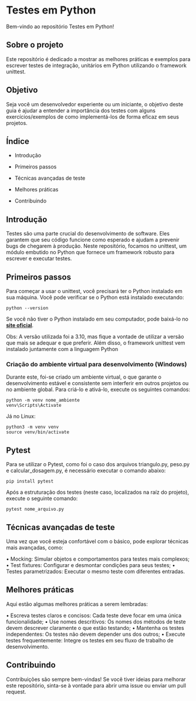 # Testes em Python
Bem-vindo ao repositório Testes em Python!

## Sobre o projeto
Este repositório é dedicado a mostrar as melhores práticas e exemplos para escrever testes de integração, unitários em Python utilizando o framework unittest.

## Objetivo
Seja você um desenvolvedor experiente ou um iniciante, o objetivo deste guia é ajudar a entender a importância dos testes com alguns exercícios/exemplos de como implementá-los de forma eficaz em seus projetos.

## Índice
* Introdução

* Primeiros passos

* Técnicas avançadas de teste

* Melhores práticas

* Contribuindo

## Introdução
Testes são uma parte crucial do desenvolvimento de software. Eles garantem que seu código funcione como esperado e ajudam a prevenir bugs de chegarem à produção. Neste repositório, focamos no unittest, um módulo embutido no Python que fornece um framework robusto para escrever e executar testes.

## Primeiros passos
Para começar a usar o unittest, você precisará ter o Python instalado em sua máquina. Você pode verificar se o Python está instalado executando:

```
python --version
```

Se você não tiver o Python instalado em seu computador, pode baixá-lo no **[site oficial](https://www.python.org/downloads/)**.

Obs: A versão utilizada foi a 3.10, mas fique a vontade de utilizar a versão que mais se adequar e que preferir. Além disso, o framework unittest vem instalado juntamente com a linguagem Python

### Criação do ambiente virtual para desenvolvimento (Windows)
Durante este, foi-se criado um ambiente virtual, o que garante o desenvolvimento estável e consistente sem interferir em outros projetos ou no ambiente global. Para criá-lo e ativá-lo, execute os seguintes comandos:

```
python -m venv nome_ambiente
venv\Scripts\Activate
```

Já no Linux:

```
python3 -m venv venv
source venv/bin/activate
```

## Pytest
Para se utilizar o Pytest, como foi o caso dos arquivos triangulo.py, peso.py e calcular_dosagem.py, é necessário executar o comando abaixo:

```
pip install pytest
```
Após a estruturação dos testes (neste caso, localizados na raíz do projeto), execute o seguinte comando:

```
pytest nome_arquivo.py
```

## Técnicas avançadas de teste
Uma vez que você esteja confortável com o básico, pode explorar técnicas mais avançadas, como:

• Mocking: Simular objetos e comportamentos para testes mais complexos;
• Test fixtures: Configurar e desmontar condições para seus testes;
• Testes parametrizados: Executar o mesmo teste com diferentes entradas.

## Melhores práticas
Aqui estão algumas melhores práticas a serem lembradas:

•  Escreva testes claros e concisos: Cada teste deve focar em uma única funcionalidade;
•  Use nomes descritivos: Os nomes dos métodos de teste devem descrever claramente o que estão testando;
•  Mantenha os testes independentes: Os testes não devem depender uns dos outros;
•  Execute testes frequentemente: Integre os testes em seu fluxo de trabalho de desenvolvimento.

## Contribuindo
Contribuições são sempre bem-vindas! Se você tiver ideias para melhorar este repositório, sinta-se à vontade para abrir uma issue ou enviar um pull request.



